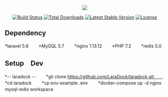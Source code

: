 <p align="center"><img src="https://laravel.com/assets/img/components/logo-laravel.svg"></p>

<p align="center">
<a href="https://travis-ci.org/laravel/framework"><img src="https://travis-ci.org/laravel/framework.svg" alt="Build Status"></a>
<a href="https://packagist.org/packages/laravel/framework"><img src="https://poser.pugx.org/laravel/framework/d/total.svg" alt="Total Downloads"></a>
<a href="https://packagist.org/packages/laravel/framework"><img src="https://poser.pugx.org/laravel/framework/v/stable.svg" alt="Latest Stable Version"></a>
<a href="https://packagist.org/packages/laravel/framework"><img src="https://poser.pugx.org/laravel/framework/license.svg" alt="License"></a>
</p>

## Dependency

*laravel 5.6　　
*MySQL 5.7　　
*nginx 1.13.12　　
*PHP 7.2　　
*redis 5.0　　

## Setup　Dev

*-- laradock --　　
*git clone https://github.com/LaraDock/laradock.git　　
*cd laradock　　
*cp env-example .env　　
*docker-compose up -d nginx mysql redis workspace　　
